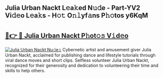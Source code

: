 ## Julia Urban Nackt L𝚎a𝚔ed N𝚞𝚍e - Part-YV2 Vi𝚍𝚎o L𝚎a𝚔s - H𝚘𝚝 O𝚗𝚕yf𝚊ns P𝚑𝚘tos y6KqM

# <h2><a href="http://kfdj68.oniu.top/?m=Julia+Urban+Nackt">🔗👉 🔴 Julia Urban Nackt P𝚑ot𝚘𝚜 V𝚒d𝚎o</a></h2>

[![Julia Urban Nackt Nu𝚍e𝚜](https://i.imgur.com/0qMVB7G.gif)](http://kfdj68.oniu.top/?m=Julia+Urban+Nackt)
Cybernetic artist and amusement giver Julia Urban Nackt, acclaimed for publishing dance and lifestyle tutorials through viral dance moves and short clips. Selfless volunteer Julia Urban Nackt, recognized for their generosity and dedication to volunteering their time and skills to help others.  
